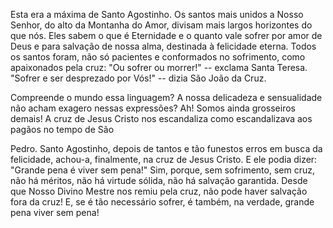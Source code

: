 Esta era a máxima de Santo Agostinho. Os santos mais unidos a Nosso Senhor, do alto da Montanha do Amor, divisam mais largos horizontes do que nós. Eles sabem o que é Eternidade e o quanto vale sofrer por amor de Deus e para salvação de nossa alma, destinada à felicidade eterna. Todos os santos foram, não só pacientes e conformados no sofrimento, como apaixonados pela cruz: "Ou sofrer ou morrer!" -- exclama Santa Teresa. "Sofrer e ser desprezado por Vós!" -- dizia São João da Cruz.

Compreende o mundo essa linguagem? A nossa delicadeza e sensualidade não acham exagero nessas expressões? Ah! Somos ainda grosseiros demais! A cruz de Jesus Cristo nos escandaliza como escandalizava aos pagãos no tempo de São

Pedro. Santo Agostinho, depois de tantos e tão funestos erros em busca da felicidade, achou-a, finalmente, na cruz de Jesus Cristo. E ele podia dizer: "Grande pena é viver sem pena!" Sim, porque, sem sofrimento, sem cruz, não há méritos, não há virtude sólida, não há salvação garantida. Desde que Nosso Divino Mestre nos remiu pela cruz, não pode haver salvação fora da cruz! E, se é tão necessário sofrer, é também, na verdade, grande pena viver sem pena!